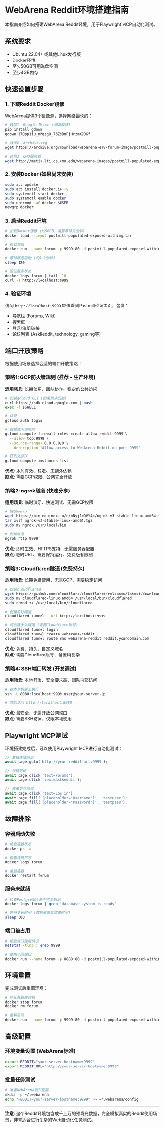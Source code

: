 # WebArena Reddit环境搭建指南

本指南介绍如何搭建WebArena Reddit环境，用于Playwright MCP自动化测试。

## 系统要求

- Ubuntu 22.04+ 或其他Linux发行版
- Docker环境
- 至少50GB可用磁盘空间
- 至少4GB内存

## 快速设置步骤

### 1. 下载Reddit Docker镜像

WebArena提供3个镜像源，选择网络最快的：

```bash
# 选项1: Google Drive (通常最快)
pip install gdown
gdown 17Qpp1iu_mPqzgO_73Z9BnFjHrzmX9DGf

# 选项2: Archive.org
wget https://archive.org/download/webarena-env-forum-image/postmill-populated-exposed-withimg.tar

# 选项3: CMU服务器
wget http://metis.lti.cs.cmu.edu/webarena-images/postmill-populated-exposed-withimg.tar
```

### 2. 安装Docker (如果尚未安装)

```bash
sudo apt update
sudo apt install docker.io -y
sudo systemctl start docker
sudo systemctl enable docker
sudo usermod -aG docker $USER
newgrp docker
```

### 3. 启动Reddit环境

```bash
# 加载Docker镜像 (约50GB，需要等待几分钟)
docker load --input postmill-populated-exposed-withimg.tar

# 启动容器
docker run --name forum -p 9999:80 -d postmill-populated-exposed-withimg

# 等待服务启动 (约1-2分钟)
sleep 120

# 验证服务状态
docker logs forum | tail -10
curl -I http://localhost:9999
```

### 4. 验证环境

访问 `http://localhost:9999` 应该看到Postmill论坛主页，包含：
- 导航栏 (Forums, Wiki)
- 搜索框
- 登录/注册链接
- 论坛列表 (AskReddit, technology, gaming等)

## 端口开放策略

根据使用场景选择合适的端口开放策略：

### 策略1: GCP防火墙规则 (推荐 - 生产环境)

**适用场景**: 长期使用、团队协作、稳定的公共访问

```bash
# 安装gcloud CLI (如果尚未安装)
curl https://sdk.cloud.google.com | bash
exec -l $SHELL

# 认证
gcloud auth login

# 创建防火墙规则
gcloud compute firewall-rules create allow-reddit-9999 \
  --allow tcp:9999 \
  --source-ranges 0.0.0.0/0 \
  --description "Allow access to WebArena Reddit on port 9999"

# 获取外部IP
gcloud compute instances list
```

**优点**: 永久有效、稳定、无额外依赖  
**缺点**: 需要GCP权限、公网完全开放

### 策略2: ngrok隧道 (快速分享)

**适用场景**: 临时演示、快速测试、无需GCP权限

```bash
# 安装ngrok
wget https://bin.equinox.io/c/bNyj1mQVY4c/ngrok-v3-stable-linux-amd64.tgz
tar xvzf ngrok-v3-stable-linux-amd64.tgz
sudo mv ngrok /usr/local/bin

# 创建隧道
ngrok http 9999
```

**优点**: 即时生效、HTTPS支持、无需服务器配置  
**缺点**: 临时URL、需要保持运行、免费版有限制

### 策略3: Cloudflared隧道 (免费持久)

**适用场景**: 长期免费使用、无需GCP、需要稳定访问

```bash
# 安装cloudflared
wget https://github.com/cloudflare/cloudflared/releases/latest/download/cloudflared-linux-amd64
sudo mv cloudflared-linux-amd64 /usr/local/bin/cloudflared
sudo chmod +x /usr/local/bin/cloudflared

# 创建临时隧道
cloudflared tunnel --url http://localhost:9999

# 或创建永久隧道 (需要Cloudflare账号)
cloudflared tunnel login
cloudflared tunnel create webarena-reddit
cloudflared tunnel route dns webarena-reddit reddit.yourdomain.com
```

**优点**: 免费、持久、自定义域名  
**缺点**: 需要Cloudflare账号、设置稍复杂

### 策略4: SSH端口转发 (开发调试)

**适用场景**: 本地开发、安全要求高、团队内部访问

```bash
# 在本地机器上执行
ssh -L 8080:localhost:9999 user@your-server-ip

# 然后访问 http://localhost:8080
```

**优点**: 最安全、无需开放公网端口  
**缺点**: 需要SSH访问、仅限本地使用

## Playwright MCP测试

环境搭建完成后，可以使用Playwright MCP进行自动化测试：

```javascript
// 基础连接测试
await page.goto('http://your-reddit-url:9999');

// 导航测试
await page.click('text=Forums');
await page.click('text=AskReddit');

// 表单交互测试
await page.click('text=Log in');
await page.fill('[placeholder="Username"]', 'testuser');
await page.fill('[placeholder="Password"]', 'testpass');
```

## 故障排除

### 容器启动失败
```bash
# 检查容器状态
docker ps -a

# 查看详细日志
docker logs forum

# 重启容器
docker restart forum
```

### 服务未就绪
```bash
# 检查PostgreSQL是否完全启动
docker logs forum | grep "database system is ready"

# 等待更长时间 (数据库恢复需要时间)
sleep 300
```

### 端口被占用
```bash
# 检查端口使用情况
netstat -tlnp | grep 9999

# 使用不同端口
docker run --name forum -p 8888:80 -d postmill-populated-exposed-withimg
```

## 环境重置

完成测试后重置环境：

```bash
# 停止并删除容器
docker stop forum
docker rm forum

# 重新启动
docker run --name forum -p 9999:80 -d postmill-populated-exposed-withimg
```

## 高级配置

### 环境变量设置 (WebArena标准)
```bash
export REDDIT="your-server-hostname:9999"
export REDDIT_URL="http://your-server-hostname:9999"
```

### 批量任务测试
```bash
# 准备WebArena测试配置
mkdir -p ~/.webarena
echo "REDDIT=your-server-hostname:9999" >> ~/.webarena/config
```

---

**注意**: 这个Reddit环境包含成千上万的预填充数据，完全模拟真实的Reddit使用场景，非常适合进行复杂的Web自动化任务测试。